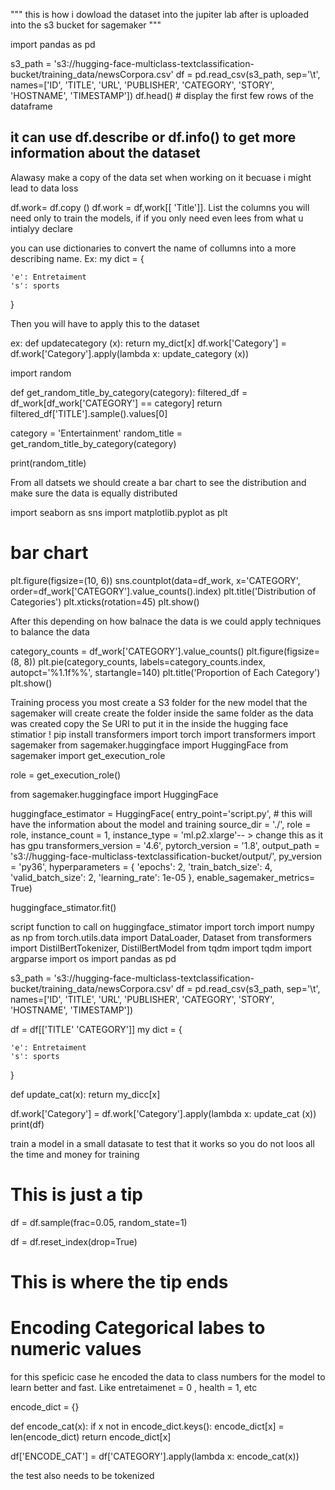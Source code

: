 """
this is how i dowload the dataset into the jupiter lab after is uploaded into the s3 bucket
for sagemaker
"""


import pandas as pd


s3_path = 's3://hugging-face-multiclass-textclassification-bucket/training_data/newsCorpora.csv'
df = pd.read_csv(s3_path, sep='\t', names=['ID', 'TITLE', 'URL', 'PUBLISHER', 'CATEGORY', 'STORY', 'HOSTNAME', 'TIMESTAMP'])
df.head() # display the first few rows of the dataframe
## it can use df.describe or df.info() to get more information about the dataset

Alawasy make a copy of the data set when working on it becuase i might lead to data loss 

df.work= df.copy ()
df.work = df,work[[ 'Title']]. List the columns you will need only to train the models, if if you only need even lees from what u intialyy declare

you can use dictionaries to convert the name of collumns into a more describing name. 
Ex: 
my dict = {

    'e': Entretaiment 
    's': sports

}

Then you will have to apply this to the dataset

ex: 
def updatecategory (x):
    return my_dict[x]
df.work['Category'] = df.work['Category'].apply(lambda x: update_category (x))


import random

def get_random_title_by_category(category):
    filtered_df = df_work[df_work['CATEGORY'] == category]
    return filtered_df['TITLE'].sample().values[0]

category = 'Entertainment'
random_title = get_random_title_by_category(category)

print(random_title)


From all datsets we should create a bar chart to see the distribution and make sure the data is equally distributed

import seaborn as sns
import matplotlib.pyplot as plt

# bar chart
plt.figure(figsize=(10, 6))
sns.countplot(data=df_work, x='CATEGORY', order=df_work['CATEGORY'].value_counts().index)
plt.title('Distribution of Categories')
plt.xticks(rotation=45)
plt.show()

After this depending on how balnace the data is we could apply techniques to balance the data 

category_counts = df_work['CATEGORY'].value_counts()
plt.figure(figsize=(8, 8))
plt.pie(category_counts, labels=category_counts.index, autopct='%1.1f%%', startangle=140)
plt.title('Proportion of Each Category')
plt.show()




Training process
you most create a S3 folder for the new model that the sagemaker will create 
create the folder inside the same folder as the data was created 
copy the Se URI to put it in the inside the hugging face stimatior
! pip install transformers 
import torch
import transformers
import sagemaker
from sagemaker.huggingface import HuggingFace
from sagemaker import get_execution_role

role = get_execution_role()


from sagemaker.huggingface import HuggingFace

huggingface_estimator = HuggingFace(
    entry_point='script.py',  # this will have the information about the model and training
    source_dir = './',
        role = role,
        instance_count = 1,
        instance_type = 'ml.p2.xlarge'-- > change this as it has gpu
        transformers_version = '4.6',
        pytorch_version = '1.8',
        output_path = 's3://hugging-face-multiclass-textclassification-bucket/output/',
        py_version = 'py36',
        hyperparameters = {
        'epochs': 2,
        'train_batch_size': 4,
        'valid_batch_size': 2,
        'learning_rate': 1e-05
},
        enable_sagemaker_metrics= True)

huggingface_stimator.fit()


script function to call on huggingface_stimator
import torch
import numpy as np
from torch.utils.data import DataLoader, Dataset
from transformers import DistilBertTokenizer, DistilBertModel
from tqdm import tqdm
import argparse
import os
import pandas as pd

s3_path = 's3://hugging-face-multiclass-textclassification-bucket/training_data/newsCorpora.csv'
df = pd.read_csv(s3_path, sep='\t', names=['ID', 'TITLE', 'URL', 'PUBLISHER', 'CATEGORY', 'STORY', 'HOSTNAME', 'TIMESTAMP'])

df = df[['TITLE' 'CATEGORY']]
my dict = {

    'e': Entretaiment 
    's': sports

}

def update_cat(x):
    return my_dicc[x]

df.work['Category'] = df.work['Category'].apply(lambda x: update_cat (x))    
print(df)


train a model in a small datasate to test that it works so you do not loos all the time and money for training 

# This is just a tip
df = df.sample(frac=0.05, random_state=1)

df = df.reset_index(drop=True)
# This is where the tip ends

# Encoding Categorical labes to numeric values
for this speficic case he encoded the data to class numbers for the model to learn better and fast. Like entretaimenet = 0 , health = 1, etc

encode_dict = {}

def encode_cat(x):
    if x not in encode_dict.keys():
        encode_dict[x] = len(encode_dict)
    return encode_dict[x]

df['ENCODE_CAT'] = df['CATEGORY'].apply(lambda x: encode_cat(x))

the test also needs to be tokenized 
